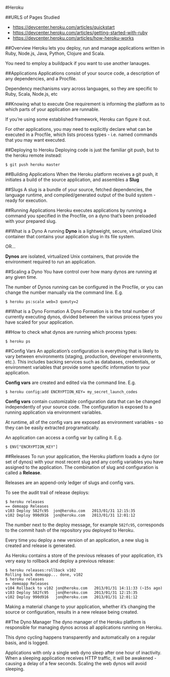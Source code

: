 #Heroku

##URLS of Pages Studied
* https://devcenter.heroku.com/articles/quickstart
* https://devcenter.heroku.com/articles/getting-started-with-ruby
* https://devcenter.heroku.com/articles/how-heroku-works

##Overview
Heroku lets you deploy, run and manage applications written in Ruby, Node.js, Java, Python, Clojure and Scala.

You need to employ a buildpack if you want to use another lanauges.

##Applications
Applications consist of your source code, a description of any dependencies, and a Procfile.

Dependency mechanisms vary across languages, so they are specific to Ruby, Scala, Node.js, etc

##Knowing what to execute
One requirement is informing the platform as to which parts of your application are runnable.

If you’re using some established framework, Heroku can figure it out. 

For other applications, you may need to explicitly declare what can be executed in a Procfile, which lists process types - i.e. named commands that you may want executed.

##Deploying to Heroku
Deploying code is just the familiar git push, but to the heroku remote instead:

	$ git push heroku master

##Building Applications
When the Heroku platform receives a git push, it initiates a build of the source application, and assembles a **Slug**

##Slugs
A slug is a bundle of your source, fetched dependencies, the language runtime, and compiled/generated output of the build system - ready for execution.

##Running Applications
Heroku executes applications by running a command you specified in the Procfile, on a dyno that’s been preloaded with your prepared slug.

##What is a Dyno
A running **Dyno** is a lightweight, secure, virtualized Unix container that contains your application slug in its file system.

OR... 

**Dynos** are isolated, virtualized Unix containers, that provide the environment required to run an application.

##Scaling a Dyno
You have control over how many dynos are running at any given time. 

The number of Dynos running can be configured in the Procfile, or you can change the number manually via the command line. E.g.

	$ heroku ps:scale web=3 queuty=2
	
##What is a Dyno Formation
A Dyno Formation is is the total number of currently executing dynos, divided between the various process types you have scaled for your application.

##How to check what dynos are running which process types:

	$ heroku ps

##Config Vars
An application’s configuration is everything that is likely to vary between environments (staging, production, developer environments, etc.). This includes backing services such as databases, credentials, or environment variables that provide some specific information to your application.

**Config vars** are created and edited via the command line. E.g.

	$ heroku config:add ENCRYPTION_KEY= my_secret_launch_codes

**Config vars** contain customizable configuration data that can be changed independently of your source code. The configuration is exposed to a running application via environment variables.

At runtime, all of the config vars are exposed as environment variables - so they can be easily extracted programatically.

An application can access a config var by calling it. E.g.

	$ ENV["ENCRYPTION_KEY"]

##Releases
To run your application, the Heroku platform loads a dyno (or set of dynos) with your most recent slug and any config variables you have assigned to the application. The combination of slug and configuration is called a **Release**.

Releases are an append-only ledger of slugs and config vars.

To see the audit trail of release deploys:

	$ heroku releases
	== demoapp Releases
	v103 Deploy 582fc95  jon@heroku.com   2013/01/31 12:15:35
	v102 Deploy 990d916  jon@heroku.com   2013/01/31 12:01:12

The number next to the deploy message, for example `582fc95`, corresponds to the commit hash of the repository you deployed to Heroku.

Every time you deploy a new version of an application, a new slug is created and release is generated.

As Heroku contains a store of the previous releases of your application, it’s very easy to rollback and deploy a previous release:

	$ heroku releases:rollback v102
	Rolling back demoapp... done, v102
	$ heroku releases
	== demoapp Releases
	v104 Rollback to v102 jon@heroku.com   2013/01/31 14:11:33 (~15s ago)
	v103 Deploy 582fc95   jon@heroku.com   2013/01/31 12:15:35
	v102 Deploy 990d916   jon@heroku.com   2013/01/31 12:01:12

Making a material change to your application, whether it’s changing the source or configuration, results in a new release being created.

##The Dyno Manager
The dyno manager of the Heroku platform is responsible for managing dynos across all applications running on Heroku.

This dyno cycling happens transparently and automatically on a regular basis, and is logged.

Applications with only a single web dyno sleep after one hour of inactivity. When a sleeping application receives HTTP traffic, it will be awakened - causing a delay of a few seconds. Scaling the web dynos will avoid sleeping.






